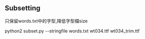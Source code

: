 ## Subsetting
只保留words.txt中的字型,降低字型檔size

python2 subset.py --stringfile words.txt wt034.ttf wt034_trim.ttf
